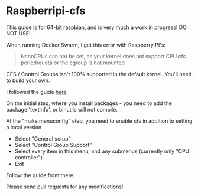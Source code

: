 # Raspberripi-cfs

This guide is for 64-bit raspbian, and is very much a work in progress! DO NOT USE!

When running Docker Swarm, I get this error with Raspberry PI's:

> NanoCPUs can not be set, as your kernel does not support CPU cfs period/quota or the cgroup is not mounted

CFS / Control Groups isn't 100% supported in the default kernel. You'll need to build your own.

I followed the guide [here](https://www.tal.org/tutorials/raspberry-pi3-build-64-bit-kernel)

On the initial step, where you install packages - you need to add the package 'textinfo', or binutils will not compile.

At the "make menuconfig" step, you need to enable cfs in addition to setting a local version

* Select "General setup"
* Select "Control Group Support"
* Select every item in this menu, and any submenus (currently only "CPU controller")
* Exit

Follow the guide from there.

Please send pull requests for any modifications!
